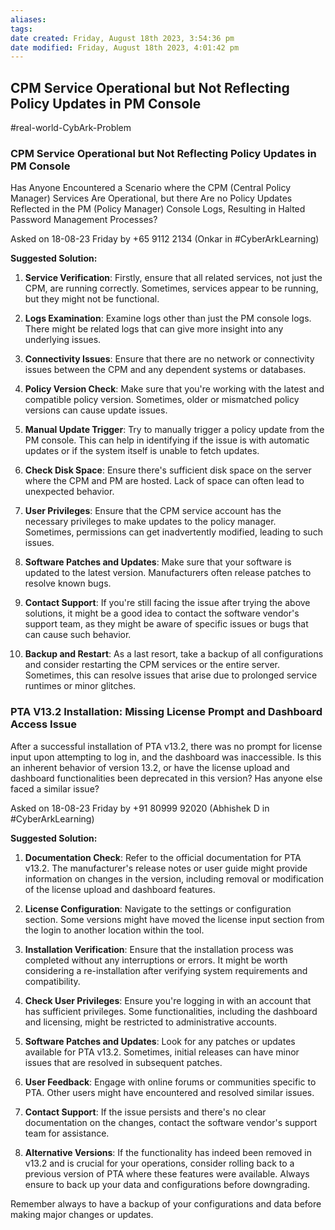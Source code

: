 ```yaml
---
aliases: 
tags: 
date created: Friday, August 18th 2023, 3:54:36 pm
date modified: Friday, August 18th 2023, 4:01:42 pm
---
```


## CPM Service Operational but Not Reflecting Policy Updates in PM Console

#real-world-CybArk-Problem

### CPM Service Operational but Not Reflecting Policy Updates in PM Console

Has Anyone Encountered a Scenario where the CPM (Central Policy Manager) Services Are Operational, but there Are no Policy Updates Reflected in the PM (Policy Manager) Console Logs, Resulting in Halted Password Management Processes?

Asked on 18-08-23 Friday by +65 9112 2134 (Onkar in #CyberArkLearning)  

**Suggested Solution:**
1. **Service Verification**: Firstly, ensure that all related services, not just the CPM, are running correctly. Sometimes, services appear to be running, but they might not be functional.
  
2. **Logs Examination**: Examine logs other than just the PM console logs. There might be related logs that can give more insight into any underlying issues.

3. **Connectivity Issues**: Ensure that there are no network or connectivity issues between the CPM and any dependent systems or databases.

4. **Policy Version Check**: Make sure that you're working with the latest and compatible policy version. Sometimes, older or mismatched policy versions can cause update issues.

5. **Manual Update Trigger**: Try to manually trigger a policy update from the PM console. This can help in identifying if the issue is with automatic updates or if the system itself is unable to fetch updates.

6. **Check Disk Space**: Ensure there's sufficient disk space on the server where the CPM and PM are hosted. Lack of space can often lead to unexpected behavior.

7. **User Privileges**: Ensure that the CPM service account has the necessary privileges to make updates to the policy manager. Sometimes, permissions can get inadvertently modified, leading to such issues.

8. **Software Patches and Updates**: Make sure that your software is updated to the latest version. Manufacturers often release patches to resolve known bugs.

9. **Contact Support**: If you're still facing the issue after trying the above solutions, it might be a good idea to contact the software vendor's support team, as they might be aware of specific issues or bugs that can cause such behavior.

10. **Backup and Restart**: As a last resort, take a backup of all configurations and consider restarting the CPM services or the entire server. Sometimes, this can resolve issues that arise due to prolonged service runtimes or minor glitches.

### PTA V13.2 Installation: Missing License Prompt and Dashboard Access Issue

After a successful installation of PTA v13.2, there was no prompt for license input upon attempting to log in, and the dashboard was inaccessible. Is this an inherent behavior of version 13.2, or have the license upload and dashboard functionalities been deprecated in this version? Has anyone else faced a similar issue?

Asked on 18-08-23 Friday by +91 80999 92020 (Abhishek D in #CyberArkLearning)  

**Suggested Solution:** 

1. **Documentation Check**: Refer to the official documentation for PTA v13.2. The manufacturer's release notes or user guide might provide information on changes in the version, including removal or modification of the license upload and dashboard features.

2. **License Configuration**: Navigate to the settings or configuration section. Some versions might have moved the license input section from the login to another location within the tool.

3. **Installation Verification**: Ensure that the installation process was completed without any interruptions or errors. It might be worth considering a re-installation after verifying system requirements and compatibility.

4. **Check User Privileges**: Ensure you're logging in with an account that has sufficient privileges. Some functionalities, including the dashboard and licensing, might be restricted to administrative accounts.

5. **Software Patches and Updates**: Look for any patches or updates available for PTA v13.2. Sometimes, initial releases can have minor issues that are resolved in subsequent patches.

6. **User Feedback**: Engage with online forums or communities specific to PTA. Other users might have encountered and resolved similar issues.

7. **Contact Support**: If the issue persists and there's no clear documentation on the changes, contact the software vendor's support team for assistance.

8. **Alternative Versions**: If the functionality has indeed been removed in v13.2 and is crucial for your operations, consider rolling back to a previous version of PTA where these features were available. Always ensure to back up your data and configurations before downgrading.

Remember always to have a backup of your configurations and data before making major changes or updates.